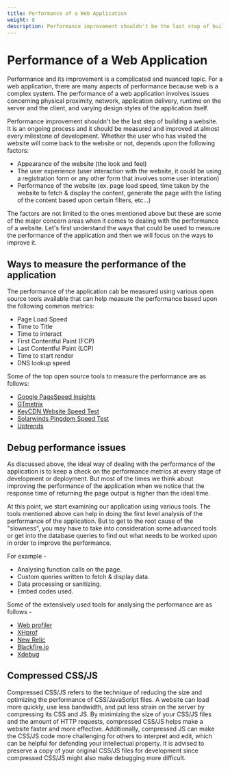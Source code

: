 ```yaml
---
title: Performance of a Web Application
weight: 8
description: Performance improvement shouldn't be the last step of building a website, instead it is an ongoing process. The performance of the website should be measured and improved at almost every milestone of development.
---
```


# Performance of a Web Application

Performance and its improvement is a complicated and nuanced topic. For a web application, there are many aspects of performance because web is a complex system. The performance of a web application involves issues concerning physical proximity, network, application delivery, runtime on the server and the client, and varying design styles of the application itself.

Performance improvement shouldn't be the last step of building a website. It is an ongoing process and it should be measured and improved at almost every milestone of development. Whether the user who has visited the website will come back to the website or not, depends upon the following factors:

- Appearance of the website (the look and feel)
- The user experience (user interaction with the website, it could be using a registration form or any other form that involves some user interation)
- Performance of the website (ex. page load speed, time taken by the website to fetch & display the content, generate the page with the listing of the content based upon certain filters, etc...)

The factors are not limited to the ones mentioned above but these are some of the major concern areas when it comes to dealing with the performance of a website. Let's first understand the ways that could be used to measure the performance of the application and then we will focus on the ways to improve it.

## Ways to measure the performance of the application

The performance of the application cab be measured using various open source tools available that can help measure the performance based upon the following common metrics:

- Page Load Speed
- Time to Title
- Time to interact
- First Contentful Paint (FCP)
- Last Contentful Paint (LCP)
- Time to start render
- DNS lookup speed

Some of the top open source tools to measure the performance are as follows:

- [Google PageSpeed Insights](https://pagespeed.web.dev/)
- [GTmetrix](https://gtmetrix.com/)
- [KeyCDN Website Speed Test](https://tools.keycdn.com/speed)
- [Solarwinds Pingdom Speed Test](https://tools.pingdom.com/)
- [Uptrends](https://www.uptrends.com/)

## Debug performance issues

As discussed above, the ideal way of dealing with the performance of the application is to keep a check on the performance metrics at every stage of development or deployment. But most of the times we think about improving the performance of the application when we notice that the response time of returning the page output is higher than the ideal time.

At this point, we start examining our application using various tools. The tools mentioned above can help in doing the first level analysis of the performance of the application. But to get to the root cause of the "slowness", you may have to take into consideration some advanced tools or get into the database queries to find out what needs to be worked upon in order to improve the performance.

For example -

- Analysing function calls on the page.
- Custom queries written to fetch & display data.
- Data processing or sanitizing.
- Embed codes used.

Some of the extensively used tools for analysing the performance are as follows -

- [Web profiler](https://www.drupal.org/project/webprofiler)
- [XHprof](https://www.drupal.org/project/xhprof)
- [New Relic](https://newrelic.com/)
- [Blackfire.io](https://www.blackfire.io/)
- [Xdebug](https://www.drupal.org/docs/develop/development-tools/xdebug-debugger)

## Compressed CSS/JS
Compressed CSS/JS refers to the technique of reducing the size and optimizing the performance of CSS/JavaScript files. A website can load more quickly, use less bandwidth, and put less strain on the server by compressing its CSS and JS. 
By minimizing the size of your CSS/JS files and the amount of HTTP requests, compressed CSS/JS helps make a website faster and more effective. Additionally, compressed JS can make the CSS/JS code more challenging for others to interpret and edit, which can be helpful for defending your intellectual property. It is advised to preserve a copy of your original CSS/JS files for development since compressed CSS/JS might also make debugging more difficult.
